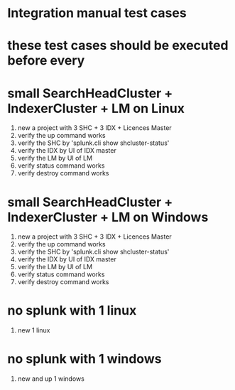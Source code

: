 # Integration manual test cases
# these test cases should be executed before every

# small SearchHeadCluster + IndexerCluster + LM on Linux
1. new a project with 3 SHC + 3 IDX + Licences Master
1. verify the up command works
1. verify the SHC by 'splunk.cli show shcluster-status'
1. verify the IDX by UI of IDX master
1. verify the LM by UI of LM
1. verify status command works
1. verify destroy command works

# small SearchHeadCluster + IndexerCluster + LM on Windows
1. new a project with 3 SHC + 3 IDX + Licences Master
1. verify the up command works
1. verify the SHC by 'splunk.cli show shcluster-status'
1. verify the IDX by UI of IDX master
1. verify the LM by UI of LM
1. verify status command works
1. verify destroy command works

# no splunk with 1 linux
1. new 1 linux

# no splunk with 1 windows
1. new and up 1 windows